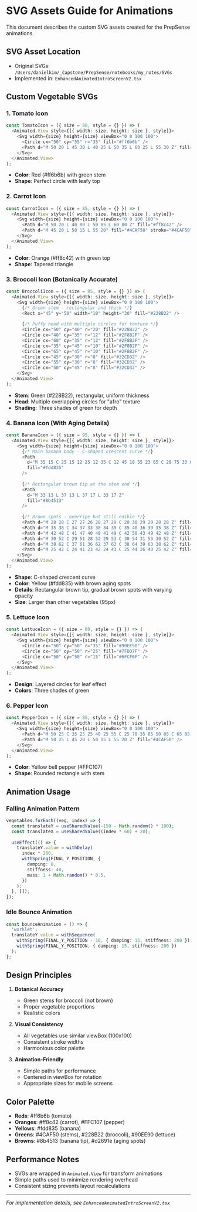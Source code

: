 # SVG Assets Guide for Animations

This document describes the custom SVG assets created for the PrepSense animations.

## SVG Asset Location
- Original SVGs: `/Users/danielkim/_Capstone/PrepSense/notebooks/my_notes/SVGs`
- Implemented in: `EnhancedAnimatedIntroScreenV2.tsx`

## Custom Vegetable SVGs

### 1. Tomato Icon
```typescript
const TomatoIcon = ({ size = 80, style = {} }) => (
  <Animated.View style={[{ width: size, height: size }, style]}>
    <Svg width={size} height={size} viewBox="0 0 100 100">
      <Circle cx="50" cy="55" r="35" fill="#ff6b6b" />
      <Path d="M 50 20 L 45 30 L 40 25 L 50 35 L 60 25 L 55 30 Z" fill="#4CAF50" />
    </Svg>
  </Animated.View>
);
```
- **Color**: Red (#ff6b6b) with green stem
- **Shape**: Perfect circle with leafy top

### 2. Carrot Icon
```typescript
const CarrotIcon = ({ size = 85, style = {} }) => (
  <Animated.View style={[{ width: size, height: size }, style]}>
    <Svg width={size} height={size} viewBox="0 0 100 100">
      <Path d="M 50 20 L 40 80 L 50 85 L 60 80 Z" fill="#ff8c42" />
      <Path d="M 45 20 L 50 15 L 55 20" fill="#4CAF50" stroke="#4CAF50" strokeWidth="3" />
    </Svg>
  </Animated.View>
);
```
- **Color**: Orange (#ff8c42) with green top
- **Shape**: Tapered triangle

### 3. Broccoli Icon (Botanically Accurate)
```typescript
const BroccoliIcon = ({ size = 85, style = {} }) => (
  <Animated.View style={[{ width: size, height: size }, style]}>
    <Svg width={size} height={size} viewBox="0 0 100 100">
      {/* Green stem - rectangular and thick */}
      <Rect x="45" y="50" width="10" height="30" fill="#228B22" />
      
      {/* Puffy head with multiple circles for texture */}
      <Circle cx="50" cy="40" r="20" fill="#228B22" />
      <Circle cx="40" cy="35" r="12" fill="#2F8B2F" />
      <Circle cx="60" cy="35" r="12" fill="#2F8B2F" />
      <Circle cx="35" cy="45" r="10" fill="#2F8B2F" />
      <Circle cx="65" cy="45" r="10" fill="#2F8B2F" />
      <Circle cx="45" cy="30" r="8" fill="#32CD32" />
      <Circle cx="55" cy="30" r="8" fill="#32CD32" />
      <Circle cx="50" cy="45" r="8" fill="#32CD32" />
    </Svg>
  </Animated.View>
);
```
- **Stem**: Green (#228B22), rectangular, uniform thickness
- **Head**: Multiple overlapping circles for "afro" texture
- **Shading**: Three shades of green for depth

### 4. Banana Icon (With Aging Details)
```typescript
const BananaIcon = ({ size = 95, style = {} }) => (
  <Animated.View style={[{ width: size, height: size }, style]}>
    <Svg width={size} height={size} viewBox="0 0 100 100">
      {/* Main banana body - C-shaped crescent curve */}
      <Path 
        d="M 35 15 C 25 15 12 25 12 35 C 12 45 18 55 23 65 C 28 75 33 85 43 90 C 50 93 58 91 58 85 C 58 79 52 74 47 69 C 42 64 37 54 32 44 C 27 34 27 24 35 15 Z" 
        fill="#fdd835" 
      />
      
      {/* Rectangular brown tip at the stem end */}
      <Path 
        d="M 33 13 L 37 13 L 37 17 L 33 17 Z" 
        fill="#8b4513" 
      />
      
      {/* Brown spots - overripe but still edible */}
      <Path d="M 28 28 C 27 27 26 28 27 29 C 28 30 29 29 28 28 Z" fill="#d2691e" opacity="0.4"/>
      <Path d="M 35 38 C 34 37 33 38 34 39 C 35 40 36 39 35 38 Z" fill="#d2691e" opacity="0.4"/>
      <Path d="M 42 48 C 41 47 40 48 41 49 C 42 50 43 49 42 48 Z" fill="#d2691e" opacity="0.5"/>
      <Path d="M 30 52 C 29 51 28 52 29 53 C 30 54 31 53 30 52 Z" fill="#d2691e" opacity="0.4"/>
      <Path d="M 38 62 C 37 61 36 62 37 63 C 38 64 39 63 38 62 Z" fill="#d2691e" opacity="0.5"/>
      <Path d="M 25 42 C 24 41 23 42 24 43 C 25 44 26 43 25 42 Z" fill="#d2691e" opacity="0.3"/>
    </Svg>
  </Animated.View>
);
```
- **Shape**: C-shaped crescent curve
- **Color**: Yellow (#fdd835) with brown aging spots
- **Details**: Rectangular brown tip, gradual brown spots with varying opacity
- **Size**: Larger than other vegetables (95px)

### 5. Lettuce Icon
```typescript
const LettuceIcon = ({ size = 80, style = {} }) => (
  <Animated.View style={[{ width: size, height: size }, style]}>
    <Svg width={size} height={size} viewBox="0 0 100 100">
      <Circle cx="50" cy="50" r="35" fill="#90EE90" />
      <Circle cx="50" cy="50" r="25" fill="#7FDD7F" />
      <Circle cx="50" cy="50" r="15" fill="#6FCF6F" />
    </Svg>
  </Animated.View>
);
```
- **Design**: Layered circles for leaf effect
- **Colors**: Three shades of green

### 6. Pepper Icon
```typescript
const PepperIcon = ({ size = 85, style = {} }) => (
  <Animated.View style={[{ width: size, height: size }, style]}>
    <Svg width={size} height={size} viewBox="0 0 100 100">
      <Path d="M 50 25 C 35 25 25 40 25 55 C 25 70 35 85 50 85 C 65 85 75 70 75 55 C 75 40 65 25 50 25 Z" fill="#FFC107" />
      <Path d="M 50 25 L 45 20 L 50 15 L 55 20 Z" fill="#4CAF50" />
    </Svg>
  </Animated.View>
);
```
- **Color**: Yellow bell pepper (#FFC107)
- **Shape**: Rounded rectangle with stem

## Animation Usage

### Falling Animation Pattern
```typescript
vegetables.forEach((veg, index) => {
  const translateY = useSharedValue(-150 - Math.random() * 100);
  const translateX = useSharedValue((index * 60) + 20);
  
  useEffect(() => {
    translateY.value = withDelay(
      index * 200,
      withSpring(FINAL_Y_POSITION, {
        damping: 8,
        stiffness: 40,
        mass: 1 + Math.random() * 0.5,
      })
    );
  }, []);
});
```

### Idle Bounce Animation
```typescript
const bounceAnimation = () => {
  'worklet';
  translateY.value = withSequence(
    withSpring(FINAL_Y_POSITION - 10, { damping: 15, stiffness: 200 }),
    withSpring(FINAL_Y_POSITION, { damping: 15, stiffness: 200 })
  );
};
```

## Design Principles

1. **Botanical Accuracy**
   - Green stems for broccoli (not brown)
   - Proper vegetable proportions
   - Realistic colors

2. **Visual Consistency**
   - All vegetables use similar viewBox (100x100)
   - Consistent stroke widths
   - Harmonious color palette

3. **Animation-Friendly**
   - Simple paths for performance
   - Centered in viewBox for rotation
   - Appropriate sizes for mobile screens

## Color Palette
- **Reds**: #ff6b6b (tomato)
- **Oranges**: #ff8c42 (carrot), #FFC107 (pepper)
- **Yellows**: #fdd835 (banana)
- **Greens**: #4CAF50 (stems), #228B22 (broccoli), #90EE90 (lettuce)
- **Browns**: #8b4513 (banana tip), #d2691e (aging spots)

## Performance Notes
- SVGs are wrapped in `Animated.View` for transform animations
- Simple paths used to minimize rendering overhead
- Consistent sizing prevents layout recalculations

---
*For implementation details, see `EnhancedAnimatedIntroScreenV2.tsx`*